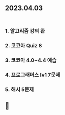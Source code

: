## 2023.04.03<br/><br/>

### 1. 알고리즘 강의 완
### 2. 코코아 Quiz 8
### 3. 코코아 4.0~4.4 예습
### 4. 프로그래머스 lv1 7문제
### 5. 해시 5문제




## 🙂
